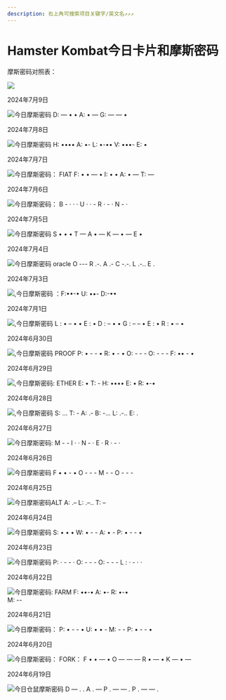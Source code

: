 ```yaml
---
description: 右上角可搜索项目关键字/英文名↗↗↗
---
```


# Hamster Kombat今日卡片和摩斯密码

摩斯密码对照表：

![](<../../.gitbook/assets/image (456).png>)



2024年7月9日

![](<../../.gitbook/assets/image (495).png>)今日摩斯密码 D: — • • A: • — G: — — •



2024年7月8日

![](<../../.gitbook/assets/image (470).png>)今日摩斯密码 H: •••• A: •- L: •-•• V: •••- E: •



2024年7月7日

![](<../../.gitbook/assets/image (469).png>)今日摩斯密码： FIAT F: • • — • I: • • A: • — T: —



2024年7月6日

![](<../../.gitbook/assets/image (468).png>)今日摩斯密码： B - · · · U · · - R · - · N - ·



2024年7月5日

![](<../../.gitbook/assets/image (4) (1) (1).png>)今日摩斯密码 S  • • • T  — A  • — K  — • — E  •



2024年7月4日

![](<../../.gitbook/assets/image (1) (1) (1) (1) (1).png>)今日摩斯密码 oracle O --- R .-. A .- C -.-. L .-.. E .



2024年7月3日

![](<../../.gitbook/assets/image (453).png>),今日摩斯密码 ：F:••-• U: ••- D:-••



2024年7月1日

![](<../../.gitbook/assets/image (454).png>),今日摩斯密码 L : • – • • E : • D : – • • G : – – • E : • R : • – •



2024年6月30日

![](<../../.gitbook/assets/image (3) (1) (1) (1) (1).png>),今日摩斯密码 PROOF P: • - - • R: • - • O: - - - O: - - - F: •• - •



2024年6月29日

![](<../../.gitbook/assets/image (1) (1) (1) (1) (1) (1) (1) (1).png>),今日摩斯密码: ETHER E: • T: - H: •••• E: • R: •-•



2024年6月28日

![](<../../.gitbook/assets/image (2) (1) (1) (1) (1) (1).png>),今日摩斯密码 S: ... T: - A: .- B: -... L: .-.. E: .



2024年6月27日

![](<../../.gitbook/assets/image (3) (1) (1) (1) (1) (1).png>)今日摩斯密码: M - - I · · N  - · E · R · - ·



2024年6月26日

![](<../../.gitbook/assets/image (4) (1) (1) (1).png>)今日摩斯密码 F • • - • O - - - M - - O - - -



2024年6月25日

![](<../../.gitbook/assets/image (5) (1) (1).png>)今日摩斯密码ALT A: .– ​L: .–.. ​T: –



2024年6月24日

![](<../../.gitbook/assets/image (6) (1) (1).png>)今日摩斯密码 S: • • • W: • - - A: • - P: • - - •



2024年6月23日

![](<../../.gitbook/assets/image (7) (1).png>)今日摩斯密码 P:  · - - · O:  - - - O:  - - - L :  · - · ·



2024年6月22日

![](<../../.gitbook/assets/image (9).png>)今日摩斯密码: FARM F: ••-• A: •- R: •-•\
M: --



2024年6月21日

![](<../../.gitbook/assets/image (10).png>)今日摩斯密码： P: • - - • U: • • - M: - - P: • - - •



2024年6月20日

![](<../../.gitbook/assets/image (11).png>)今日摩斯密码： FORK： F • • — • O — — — R • — • K — • —



2024年6月19日

![](<../../.gitbook/assets/image (12).png>)今日仓鼠摩斯密码 D — . . A . — P . — — . P . — — .

